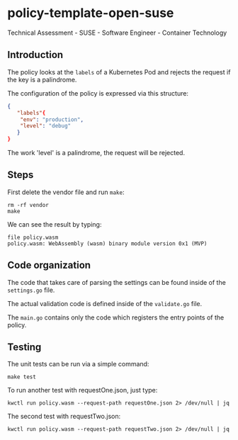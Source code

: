 # policy-template-open-suse

Technical Assessment - SUSE - Software Engineer - Container Technology

## Introduction

The policy looks at the `labels` of a Kubernetes Pod and rejects the request
if the key is a palindrome.

The configuration of the policy is expressed via this structure:

```json
{
   "labels"{ 
    "env": "production", 
    "level": "debug"
   } 
}
```

The work 'level' is a palindrome, the request will be rejected.

## Steps

First delete the vendor file and run `make`:

```console
rm -rf vendor
make
```

We can see the result by typing:

```console
file policy.wasm
policy.wasm: WebAssembly (wasm) binary module version 0x1 (MVP)
```

## Code organization

The code that takes care of parsing the settings can be found inside of the
`settings.go` file.

The actual validation code is defined inside of the `validate.go` file.

The `main.go` contains only the code which registers the entry points of the
policy.

## Testing

The unit tests can be run via a simple command:

```shell
make test
```

To run another test with requestOne.json, just type:
```shell
kwctl run policy.wasm --request-path requestOne.json 2> /dev/null | jq
```

The second test with requestTwo.json:
```shell
kwctl run policy.wasm --request-path requestTwo.json 2> /dev/null | jq
```